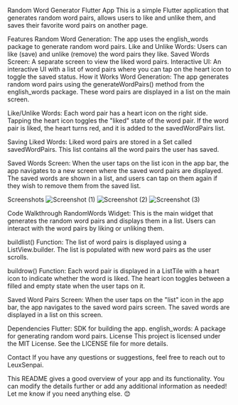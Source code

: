 Random Word Generator Flutter App
This is a simple Flutter application that generates random word pairs, allows users to like and unlike them, and saves their favorite word pairs on another page.

Features
Random Word Generation: The app uses the english_words package to generate random word pairs.
Like and Unlike Words: Users can like (save) and unlike (remove) the word pairs they like.
Saved Words Screen: A separate screen to view the liked word pairs.
Interactive UI: An interactive UI with a list of word pairs where you can tap on the heart icon to toggle the saved status.
How it Works
Word Generation:
The app generates random word pairs using the generateWordPairs() method from the english_words package. These word pairs are displayed in a list on the main screen.

Like/Unlike Words:
Each word pair has a heart icon on the right side. Tapping the heart icon toggles the "liked" state of the word pair. If the word pair is liked, the heart turns red, and it is added to the savedWordPairs list.

Saving Liked Words:
Liked word pairs are stored in a Set called savedWordPairs. This list contains all the word pairs the user has saved.

Saved Words Screen:
When the user taps on the list icon in the app bar, the app navigates to a new screen where the saved word pairs are displayed. The saved words are shown in a list, and users can tap on them again if they wish to remove them from the saved list.

Screenshots
![Screenshot (1)](https://github.com/user-attachments/assets/8d57fbe0-f2cb-4a78-8cd1-cdffd199a95e)
![Screenshot (2)](https://github.com/user-attachments/assets/fcb9e18d-c9de-422d-9773-5deea35a1ce1)
![Screenshot (3)](https://github.com/user-attachments/assets/026e858f-b862-4285-b50e-e79d2ecfab12)

Code Walkthrough
RandomWords Widget:
This is the main widget that generates the random word pairs and displays them in a list. Users can interact with the word pairs by liking or unliking them.

buildlist() Function:
The list of word pairs is displayed using a ListView.builder. The list is populated with new word pairs as the user scrolls.

buildrow() Function:
Each word pair is displayed in a ListTile with a heart icon to indicate whether the word is liked. The heart icon toggles between a filled and empty state when the user taps on it.

Saved Word Pairs Screen:
When the user taps on the "list" icon in the app bar, the app navigates to the saved word pairs screen. The saved words are displayed in a list on this screen.

Dependencies
Flutter: SDK for building the app.
english_words: A package for generating random word pairs.
License
This project is licensed under the MIT License. See the LICENSE file for more details.

Contact
If you have any questions or suggestions, feel free to reach out to LeuxSenpai.

This README gives a good overview of your app and its functionality. You can modify the details further or add any additional information as needed! Let me know if you need anything else. 😊
